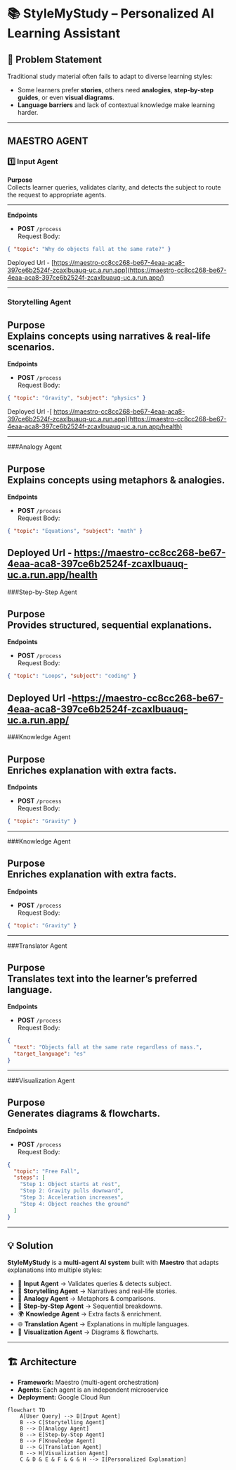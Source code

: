 # 📚 StyleMyStudy – Personalized AI Learning Assistant  

## 🚀 Problem Statement  
Traditional study material often fails to adapt to diverse learning styles:  
- Some learners prefer **stories**, others need **analogies**, **step-by-step guides**, or even **visual diagrams**.  
- **Language barriers** and lack of contextual knowledge make learning harder.  

---
## MAESTRO AGENT

### 1️⃣ Input Agent  

**Purpose**  
Collects learner queries, validates clarity, and detects the subject to route the request to appropriate agents.  

---

**Endpoints**  

- **POST** `/process`  
Request Body:  
```json
{ "topic": "Why do objects fall at the same rate?" }
```
Deployed Url - [https://maestro-cc8cc268-be67-4eaa-aca8-397ce6b2524f-zcaxlbuauq-uc.a.run.app](https://maestro-cc8cc268-be67-4eaa-aca8-397ce6b2524f-zcaxlbuauq-uc.a.run.app/)

---
### Storytelling Agent

**Purpose**  
Explains concepts using narratives & real-life scenarios.
---

**Endpoints**  

- **POST** `/process`  
Request Body:  
```json
{ "topic": "Gravity", "subject": "physics" }
```
Deployed Url -[ https://maestro-cc8cc268-be67-4eaa-aca8-397ce6b2524f-zcaxlbuauq-uc.a.run.app](https://maestro-cc8cc268-be67-4eaa-aca8-397ce6b2524f-zcaxlbuauq-uc.a.run.app/health)

---
###Analogy Agent

**Purpose**  
Explains concepts using metaphors & analogies.
---

**Endpoints**  

- **POST** `/process`  
Request Body:  
```json
{ "topic": "Equations", "subject": "math" }
```
Deployed Url - https://maestro-cc8cc268-be67-4eaa-aca8-397ce6b2524f-zcaxlbuauq-uc.a.run.app/health
---
###Step-by-Step Agent

**Purpose**  
Provides structured, sequential explanations.
---

**Endpoints**  

- **POST** `/process`  
Request Body:  
```json
{ "topic": "Loops", "subject": "coding" }
```
Deployed Url -https://maestro-cc8cc268-be67-4eaa-aca8-397ce6b2524f-zcaxlbuauq-uc.a.run.app/
---

###Knowledge Agent

**Purpose**  
Enriches explanation with extra facts.
---

**Endpoints**  

- **POST** `/process`  
Request Body:  
```json
{ "topic": "Gravity" }
```
---
###Knowledge Agent

**Purpose**  
Enriches explanation with extra facts.
---

**Endpoints**  

- **POST** `/process`  
Request Body:  
```json
{ "topic": "Gravity" }
```
---
###Translator Agent

**Purpose**  
Translates text into the learner’s preferred language.
---

**Endpoints**  

- **POST** `/process`  
Request Body:  
```json
{
  "text": "Objects fall at the same rate regardless of mass.",
  "target_language": "es"
}
```
---
###Visualization Agent

**Purpose**  
Generates diagrams & flowcharts.
---

**Endpoints**  

- **POST** `/process`  
Request Body:  
```json
{
  "topic": "Free Fall",
  "steps": [
    "Step 1: Object starts at rest",
    "Step 2: Gravity pulls downward",
    "Step 3: Acceleration increases",
    "Step 4: Object reaches the ground"
  ]
}

```
---

## 💡 Solution  
**StyleMyStudy** is a **multi-agent AI system** built with **Maestro** that adapts explanations into multiple styles:  

- 📝 **Input Agent** → Validates queries & detects subject.  
- 📖 **Storytelling Agent** → Narratives and real-life stories.  
- 🔗 **Analogy Agent** → Metaphors & comparisons.  
- 📑 **Step-by-Step Agent** → Sequential breakdowns.  
- 🌍 **Knowledge Agent** → Extra facts & enrichment.  
- 🌐 **Translation Agent** → Explanations in multiple languages.  
- 🎨 **Visualization Agent** → Diagrams & flowcharts.  

---

## 🏗️ Architecture  
- **Framework:** Maestro (multi-agent orchestration)  
- **Agents:** Each agent is an independent microservice  
- **Deployment:** Google Cloud Run  

```mermaid
flowchart TD
    A[User Query] --> B[Input Agent]
    B --> C[Storytelling Agent]
    B --> D[Analogy Agent]
    B --> E[Step-by-Step Agent]
    B --> F[Knowledge Agent]
    B --> G[Translation Agent]
    B --> H[Visualization Agent]
    C & D & E & F & G & H --> I[Personalized Explanation]

